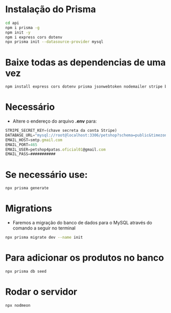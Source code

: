 # Instalação do Prisma 

```bash
cd api
npm i prisma -g 
npm init -y
npm i express cors dotenv
npx prisma init --datasource-provider mysql
```

# Baixe todas as dependencias de uma vez
```bash
npm install express cors dotenv prisma jsonwebtoken nodemailer stripe bcrypt
```

# Necessário
- Altere o endereço do arquivo **.env** para:   
```js
STRIPE_SECRET_KEY=(chave secreta da conta Stripe)
DATABASE_URL="mysql://root@localhost:3306/petshop?schema=public&timezone=UTC"
EMAIL_HOST=smtp.gmail.com
EMAIL_PORT=465
EMAIL_USER=petshop4patas.oficial01@gmail.com
EMAIL_PASS=###########

```
# Se necessário use:
```bash
npx prisma generate
```

# Migrations
- Faremos a migração do banco de dados para o MySQL através do comando a seguir no terminal
```bash
npx prisma migrate dev --name init
```

# Para adicionar os produtos no banco
```bash
npx prisma db seed
```

# Rodar o servidor 
```bash
npx nodmeon
```